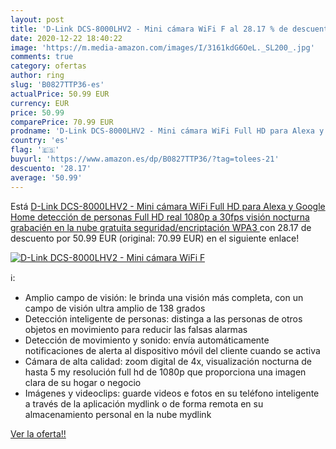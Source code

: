```yaml
---
layout: post
title: 'D-Link DCS-8000LHV2 - Mini cámara WiFi F al 28.17 % de descuento'
date: 2020-12-22 18:40:22
image: 'https://m.media-amazon.com/images/I/3161kdG6OeL._SL200_.jpg'
comments: true
category: ofertas
author: ring
slug: 'B0827TTP36-es'
actualPrice: 50.99 EUR
currency: EUR
price: 50.99
comparePrice: 70.99 EUR
prodname: 'D-Link DCS-8000LHV2 - Mini cámara WiFi Full HD para Alexa y Google Home  detección de personas  Full HD real 1080p a 30fps  visión nocturna  grabacién en la nube gratuita  seguridad/encriptación WPA3 '
country: 'es'
flag: '🇪🇸'
buyurl: 'https://www.amazon.es/dp/B0827TTP36/?tag=tolees-21'
descuento: '28.17'
average: '50.99'
---
```


Está [D-Link DCS-8000LHV2 - Mini cámara WiFi Full HD para Alexa y Google Home  detección de personas  Full HD real 1080p a 30fps  visión nocturna  grabacién en la nube gratuita  seguridad/encriptación WPA3 ](https://www.amazon.es/dp/B0827TTP36/?tag=tolees-21) con 28.17 de descuento por 50.99 EUR (original: 70.99 EUR) en el siguiente enlace!

[![D-Link DCS-8000LHV2 - Mini cámara WiFi F](https://m.media-amazon.com/images/I/3161kdG6OeL._SL200_.jpg)](https://www.amazon.es/dp/B0827TTP36/?tag=tolees-21)

ℹ️:

- Amplio campo de visión: le brinda una visión más completa, con un campo de visión ultra amplio de 138 grados
- Detección inteligente de personas: distinga a las personas de otros objetos en movimiento para reducir las falsas alarmas
- Detección de movimiento y sonido: envía automáticamente notificaciones de alerta al dispositivo móvil del cliente cuando se activa
- Cámara de alta calidad: zoom digital de 4x, visualización nocturna de hasta 5 my resolución full hd de 1080p que proporciona una imagen clara de su hogar o negocio
- Imágenes y videoclips: guarde videos e fotos en su teléfono inteligente a través de la aplicación mydlink o de forma remota en su almacenamiento personal en la nube mydlink

[Ver la oferta!!](https://www.amazon.es/dp/B0827TTP36/?tag=tolees-21)
